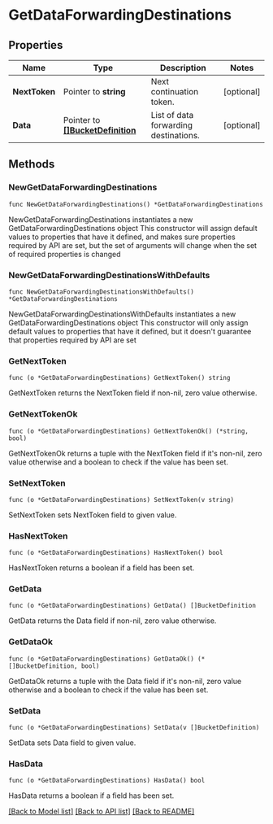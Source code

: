 # GetDataForwardingDestinations

## Properties

Name | Type | Description | Notes
------------ | ------------- | ------------- | -------------
**NextToken** | Pointer to **string** | Next continuation token. | [optional] 
**Data** | Pointer to [**[]BucketDefinition**](BucketDefinition.md) | List of data forwarding destinations. | [optional] 

## Methods

### NewGetDataForwardingDestinations

`func NewGetDataForwardingDestinations() *GetDataForwardingDestinations`

NewGetDataForwardingDestinations instantiates a new GetDataForwardingDestinations object
This constructor will assign default values to properties that have it defined,
and makes sure properties required by API are set, but the set of arguments
will change when the set of required properties is changed

### NewGetDataForwardingDestinationsWithDefaults

`func NewGetDataForwardingDestinationsWithDefaults() *GetDataForwardingDestinations`

NewGetDataForwardingDestinationsWithDefaults instantiates a new GetDataForwardingDestinations object
This constructor will only assign default values to properties that have it defined,
but it doesn't guarantee that properties required by API are set

### GetNextToken

`func (o *GetDataForwardingDestinations) GetNextToken() string`

GetNextToken returns the NextToken field if non-nil, zero value otherwise.

### GetNextTokenOk

`func (o *GetDataForwardingDestinations) GetNextTokenOk() (*string, bool)`

GetNextTokenOk returns a tuple with the NextToken field if it's non-nil, zero value otherwise
and a boolean to check if the value has been set.

### SetNextToken

`func (o *GetDataForwardingDestinations) SetNextToken(v string)`

SetNextToken sets NextToken field to given value.

### HasNextToken

`func (o *GetDataForwardingDestinations) HasNextToken() bool`

HasNextToken returns a boolean if a field has been set.

### GetData

`func (o *GetDataForwardingDestinations) GetData() []BucketDefinition`

GetData returns the Data field if non-nil, zero value otherwise.

### GetDataOk

`func (o *GetDataForwardingDestinations) GetDataOk() (*[]BucketDefinition, bool)`

GetDataOk returns a tuple with the Data field if it's non-nil, zero value otherwise
and a boolean to check if the value has been set.

### SetData

`func (o *GetDataForwardingDestinations) SetData(v []BucketDefinition)`

SetData sets Data field to given value.

### HasData

`func (o *GetDataForwardingDestinations) HasData() bool`

HasData returns a boolean if a field has been set.


[[Back to Model list]](../README.md#documentation-for-models) [[Back to API list]](../README.md#documentation-for-api-endpoints) [[Back to README]](../README.md)


